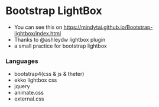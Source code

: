 Bootstrap LightBox
==

- You can see this on https://mindytai.github.io/Bootstrap-lightbox/index.html
- Thanks to @ashleydw lightbox plugin
- a small practice for bootstrap lightbox

### Languages

- bootstrap4(css & js & theter)
- ekko lightbox css
- jquery
- animate.css
- external.css

